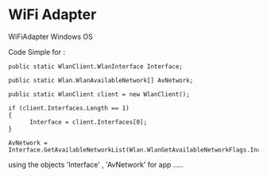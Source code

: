 # WiFi Adapter

WiFiAdapter Windows OS

Code Simple for :

    public static WlanClient.WlanInterface Interface;

    public static Wlan.WlanAvailableNetwork[] AvNetwork;

    public static WlanClient client = new WlanClient();

    if (client.Interfaces.Length == 1)
    {
          Interface = client.Interfaces[0];
    }

    AvNetwork = Interface.GetAvailableNetworkList(Wlan.WlanGetAvailableNetworkFlags.IncludeAllManualHiddenProfiles);

using the objects 'Interface' , 'AvNetwork' for app .....
